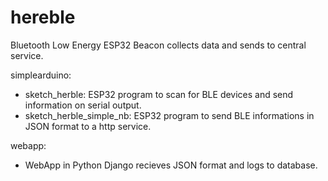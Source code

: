 # hereble
Bluetooth Low Energy ESP32 Beacon collects data and sends to central service.

simplearduino:
- sketch_herble:
    ESP32 program to scan for BLE devices and send information on serial output.
- sketch_herble_simple_nb:
    ESP32 program to send BLE informations in JSON format to a http service.

webapp:
- WebApp in Python Django recieves JSON format and logs to database.